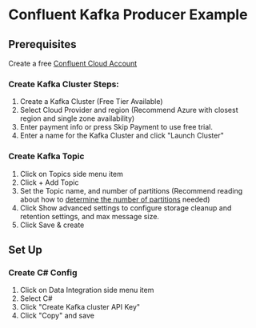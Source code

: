 # Confluent Kafka Producer Example

## Prerequisites
Create a free [Confluent Cloud Account](https://www.confluent.io/)

### Create Kafka Cluster Steps:
1. Create a Kafka Cluster (Free Tier Available)
2. Select Cloud Provider and region (Recommend Azure with closest region and single zone availability)
3. Enter payment info or press Skip Payment to use free trial.
4. Enter a name for the Kafka Cluster and click "Launch Cluster"

### Create Kafka Topic
1. Click on Topics side menu item
2. Click + Add Topic
3. Set the Topic name, and number of partitions (Recommend reading about how to [determine the number of partitions](https://docs.microsoft.com/en-us/azure/architecture/reference-architectures/event-hubs/partitioning-in-event-hubs-and-kafka#determine-the-number-of-partitions) needed)
4. Click Show advanced settings to configure storage cleanup and retention settings, and max message size.
5. Click Save & create


## Set Up



### Create C# Config
1. Click on Data Integration side menu item
2. Select C#
3. Click "Create Kafka cluster API Key"
4. Click "Copy" and save
